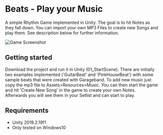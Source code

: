 # Beats - Play your Music
A simple Rhythm Game implemented in Unity. The goal is to hit Notes as they fall down. You can import your own MP3 Files to create new Songs and play them. See description below for further information.

![Game Screenshot](https://github.com/kuko64/BPM/blob/main/BPM-collage.png?raw=true)

## Getting started
Download the project and run it in Unity (01_StartScene).
There are initially two examples implemented ('GuitarBeat' and 'PinkHouseBeat') with some sample beats that were created with Garageband.
To add new music just copy the mp3 file to Assets>Resources>Music. You can then start the game and hit 'Create New Song' in the game to create your own Notes. Afterwards you will see them in your Setlist and can start to play.

## Requirements
- Unity 2019.2.19f1
- Only tested on Windows10
